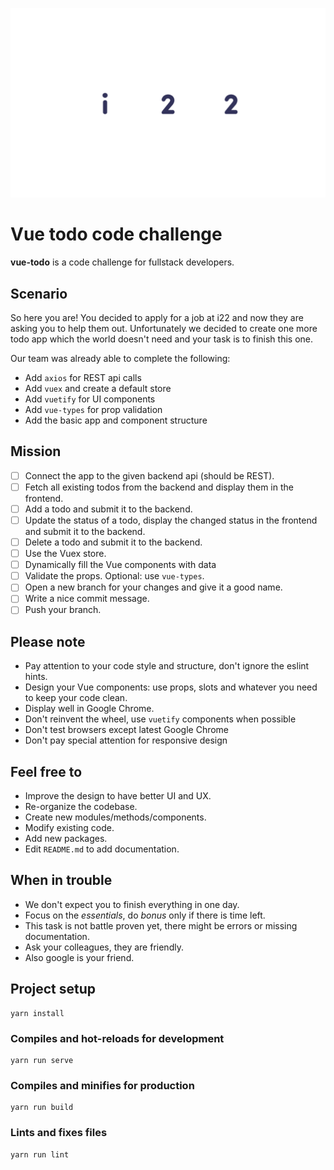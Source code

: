 ![i22 Logo](src/assets/i22_web-styleguide_down_wortmarke1rgb_blau.png "i22")

# Vue todo code challenge
**vue-todo** is a code challenge for fullstack developers.

## Scenario
So here you are! You decided to apply for a job at i22 and now they are asking you to help them out.
Unfortunately we decided to create one more todo app which the world doesn't need and your task is to finish this one.

Our team was already able to complete the following:
* Add `axios` for REST api calls
* Add `vuex` and create a default store
* Add `vuetify` for UI components
* Add `vue-types` for prop validation
* Add the basic app and component structure

## Mission
- [ ] Connect the app to the given backend api (should be REST).
- [ ] Fetch all existing todos from the backend and display them in the frontend.
- [ ] Add a todo and submit it to the backend.
- [ ] Update the status of a todo, display the changed status in the frontend and submit it to the backend.
- [ ] Delete a todo and submit it to the backend.
- [ ] Use the Vuex store.
- [ ] Dynamically fill the Vue components with data
- [ ] Validate the props. Optional: use `vue-types`.
- [ ] Open a new branch for your changes and give it a good name.
- [ ] Write a nice commit message.
- [ ] Push your branch.

## Please note
- Pay attention to your code style and structure, don't ignore the eslint hints.
- Design your Vue components: use props, slots and whatever you need to keep your code clean.
- Display well in Google Chrome.
- Don't reinvent the wheel, use `vuetify` components when possible
- Don't test browsers except latest Google Chrome
- Don't pay special attention for responsive design

## Feel free to
- Improve the design to have better UI and UX.
- Re-organize the codebase.
- Create new modules/methods/components.
- Modify existing code.
- Add new packages.
- Edit `README.md` to add documentation.

## When in trouble
- We don't expect you to finish everything in one day.
- Focus on the *essentials*, do *bonus* only if there is time left.
- This task is not battle proven yet, there might be errors or missing documentation.
- Ask your colleagues, they are friendly.
- Also google is your friend.

## Project setup
```
yarn install
```

### Compiles and hot-reloads for development
```
yarn run serve
```

### Compiles and minifies for production
```
yarn run build
```

### Lints and fixes files
```
yarn run lint
```
